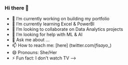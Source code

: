 ### Hi there 👋

- 🔭 I’m currently working on building my portfolio
- 🌱 I’m currently learning Excel & PowerBI
- 👯 I’m looking to collaborate on Data Analytics projects
- 🤔 I’m looking for help with ML & AI
- 💬 Ask me about ...
- 📫 How to reach me: [here] (twitter.com/_fisayo__)
- 😄 Pronouns: She/Her
- ⚡ Fun fact: I don't watch TV
-->

